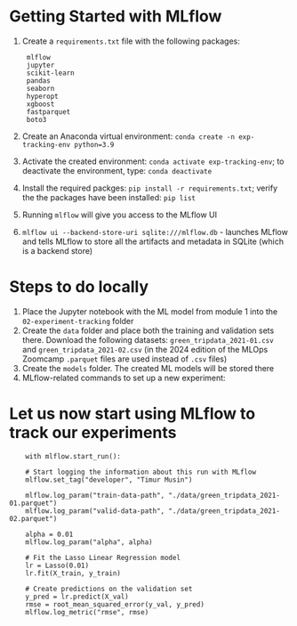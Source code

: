 # Getting Started with MLflow

1. Create a `requirements.txt` file with the following packages: 

        mlflow
        jupyter
        scikit-learn
        pandas
        seaborn
        hyperopt
        xgboost
        fastparquet
        boto3
2. Create an Anaconda virtual environment: `conda create -n exp-tracking-env python=3.9`
3. Activate the created environment: `conda activate exp-tracking-env`; to deactivate the environment, type: `conda deactivate`
4. Install the required packges: `pip install -r requirements.txt`; verify the the packages have been installed: `pip list`
5. Running `mlflow` will give you access to the MLflow UI
6. `mlflow ui --backend-store-uri sqlite:///mlflow.db` - launches MLflow and tells MLflow to store all the artifacts and metadata in SQLite (which is a backend store)

# Steps to do locally

1. Place the Jupyter notebook with the ML model from module 1 into the `02-experiment-tracking` folder
2. Create the `data` folder and place both the training and validation sets there. Download the following datasets: `green_tripdata_2021-01.csv` and `green_tripdata_2021-02.csv` (in the 2024 edition of the MLOps Zoomcamp `.parquet` files are used instead of `.csv` files)
3. Create the `models` folder. The created ML models will be stored there
4. MLflow-related commands to set up a new experiment:

# Let us now start using MLflow to track our experiments

        with mlflow.start_run():

        # Start logging the information about this run with MLflow
        mlflow.set_tag("developer", "Timur Musin")

        mlflow.log_param("train-data-path", "./data/green_tripdata_2021-01.parquet")
        mlflow.log_param("valid-data-path", "./data/green_tripdata_2021-02.parquet")

        alpha = 0.01
        mlflow.log_param("alpha", alpha)

        # Fit the Lasso Linear Regression model
        lr = Lasso(0.01)
        lr.fit(X_train, y_train)

        # Create predictions on the validation set
        y_pred = lr.predict(X_val)
        rmse = root_mean_squared_error(y_val, y_pred)
        mlflow.log_metric("rmse", rmse)